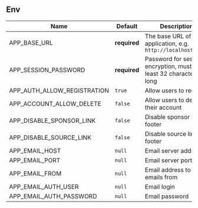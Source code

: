 ## Env
| Name                        | Default      | Description                                                          |
|-----------------------------|--------------|----------------------------------------------------------------------|
| APP_BASE_URL                | **required** | The base URL of the application, e.g. `http://localhost:3000`        |
| APP_SESSION_PASSWORD        | **required** | Password for session encryption, must be at least 32 characters long |
| APP_AUTH_ALLOW_REGISTRATION | `true`       | Allow users to register                                              |
| APP_ACCOUNT_ALLOW_DELETE    | `false`      | Allow users to delete their account                                  |
| APP_DISABLE_SPONSOR_LINK    | `false`      | Disable sponsor link in footer                                       |
| APP_DISABLE_SOURCE_LINK     | `false`      | Disable source link in footer                                        |
| APP_EMAIL_HOST              | `null`       | Email server address                                                 |
| APP_EMAIL_PORT              | `null`       | Email server port                                                    |
| APP_EMAIL_FROM              | `null`       | Email address to send emails from                                    |
| APP_EMAIL_AUTH_USER         | `null`       | Email login                                                          |
| APP_EMAIL_AUTH_PASSWORD     | `null`       | Email password                                                       |
